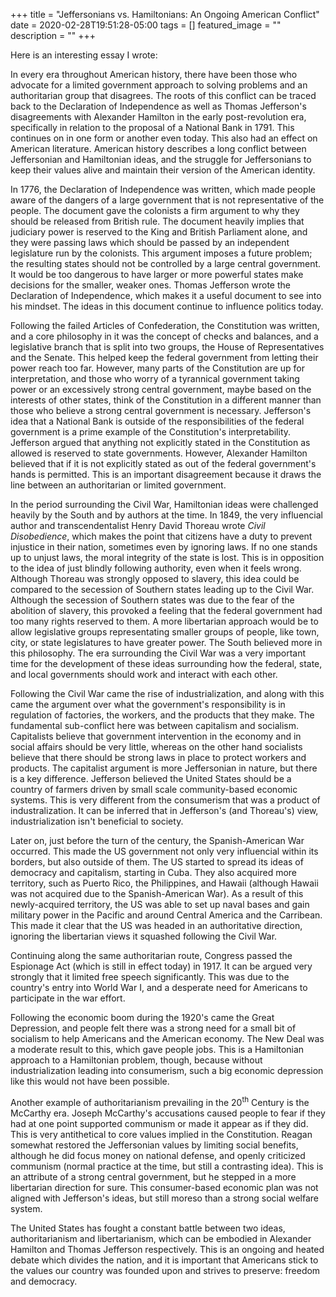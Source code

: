 +++
title = "Jeffersonians vs. Hamiltonians: An Ongoing American Conflict"
date = 2020-02-28T19:51:28-05:00
tags = []
featured_image = ""
description = ""
+++

Here is an interesting essay I wrote:

In every era throughout American history, there have been those who
advocate for a limited government approach to solving problems and an
authoritarian group that disagrees. The roots of this conflict can be
traced back to the Declaration of Independence as well as Thomas
Jefferson's disagreements with Alexander Hamilton in the early
post-revolution era, specifically in relation to the proposal of a
National Bank in 1791. This continues on in one form or another even
today. This also had an effect on American literature. American
history describes a long conflict between Jeffersonian and Hamiltonian
ideas, and the struggle for Jeffersonians to keep their values alive
and maintain their version of the American identity.

In 1776, the Declaration of Independence was written, which made
people aware of the dangers of a large government that is not
representative of the people. The document gave the colonists a firm
argument to why they should be released from British rule. The
document heavily implies that judiciary power is reserved to the King
and British Parliament alone, and they were passing laws which should
be passed by an independent legislature run by the colonists. This
argument imposes a future problem; the resulting states should not be
controlled by a large central government. It would be too dangerous to
have larger or more powerful states make decisions for the smaller,
weaker ones. Thomas Jefferson wrote the Declaration of Independence,
which makes it a useful document to see into his mindset. The ideas in
this document continue to influence politics today.

Following the failed Articles of Confederation, the Constitution was
written, and a core philosophy in it was the concept of checks and
balances, and a legislative branch that is split into two groups, the
House of Representatives and the Senate. This helped keep the federal
government from letting their power reach too far. However, many parts
of the Constitution are up for interpretation, and those who worry
of a tyrannical government taking power or an excessively strong
central government, maybe based on the interests of other states,
think of the Constitution in a different manner than those who believe
a strong central government is necessary. Jefferson's idea that a
National Bank is outside of the responsibilities of the federal
government is a prime example of the Constitution's interpretability.
Jefferson argued that anything not explicitly stated in the
Constitution as allowed is reserved to state governments. However,
Alexander Hamilton believed that if it is not explicitly stated as out
of the federal government's hands is permitted. This is an important
disagreement because it draws the line between an authoritarian or
limited government.

In the period surrounding the Civil War, Hamiltonian ideas were
challenged heavily by the South and by authors at the time. In 1849, 
the very influencial author and transcendentalist Henry David Thoreau
wrote *Civil Disobedience*, which makes the point that citizens
have a duty to prevent injustice in their nation, sometimes even by
ignoring laws. If no one stands up to unjust laws, the moral integrity
of the state is lost. This is in opposition to the idea of just
blindly following authority, even when it feels wrong. Although
Thoreau was strongly opposed to slavery, this idea could be compared
to the secession of Southern states leading up to the Civil War.
Although the secession of Southern states  was due to the fear of the
abolition of slavery, this provoked a feeling that the federal
government had too many rights reserved to them. A more libertarian
approach would be to allow legislative groups representating smaller
groups of people, like town, city, or state legislatures to have
greater power. The South believed more in this philosophy. The era
surrounding the Civil War was a very important time for the
development of these ideas surrounding how the federal, state, and
local governments should work and interact with each other.

Following the Civil War came the rise of industrialization, and along
with this came the argument over what the government's responsibility
is in regulation of factories, the workers, and the products that they
make. The fundamental sub-conflict here was between capitalism and
socialism. Capitalists believe that government intervention in the
economy and in social affairs should be very little, whereas on the
other hand socialists believe that there should be strong laws in
place to protect workers and products. The capitalist argument is more
Jeffersonian in nature, but there is a key difference. Jefferson
believed the United States should be a country of farmers driven by
small scale community-based economic systems. This is very different
from the consumerism that was a product of industralization. It can be
inferred that in Jefferson's (and Thoreau's) view, industrialization
isn't beneficial to society.

Later on, just before the turn of the century, the Spanish-American
War occurred. This made the US government not only very influencial
within its borders, but also outside of them. The US started to spread
its ideas of democracy and capitalism, starting in Cuba. They also
acquired more territory, such as Puerto Rico, the Philippines, and
Hawaii (although Hawaii was not acquired due to the Spanish-American
War). As a result of this newly-acquired territory, the US was able to
set up naval bases and gain military power in the Pacific and around
Central America and the Carribean. This made it clear that the US was
headed in an authoritative direction, ignoring the libertarian views
it squashed following the Civil War.

Continuing along the same authoritarian route, Congress passed the
Espionage Act (which is still in effect today) in 1917. It can be
argued very strongly that it limited free speech significantly. This
was due to the country's entry into World War I, and a desperate need
for Americans to participate in the war effort.

Following the economic boom during the 1920's came the Great
Depression, and people felt there was a strong need for a small bit of
socialism to help Americans and the American economy. The New Deal was
a moderate result to this, which gave people jobs. This is a
Hamiltonian approach to a Hamiltonian problem, though, because without
industrialization leading into consumerism, such a big economic
depression like this would not have been possible.

Another example of authoritarianism prevailing in the 20<sup>th</sup>
Century is the McCarthy era. Joseph McCarthy's accusations caused
people to fear if they had at one point supported communism or made it
appear as if they did. This is very antithetical to core values
implied in the Constitution. Reagan somewhat restored the Jeffersonian
values by limiting social benefits, although he did focus money on
national defense, and openly criticized communism (normal practice at
the time, but still a contrasting idea). This is an attribute of a
strong central government, but he stepped in a more libertarian
direction for sure. This consumer-based economic plan was not aligned
with Jefferson's ideas, but still moreso than a strong social welfare
system.

The United States has fought a constant battle between two ideas,
authoritarianism and libertarianism, which can be embodied in
Alexander Hamilton and Thomas Jefferson respectively. This is an
ongoing and heated debate which divides the nation, and it is
important that Americans stick to the values our country was founded
upon and strives to preserve: freedom and democracy.
